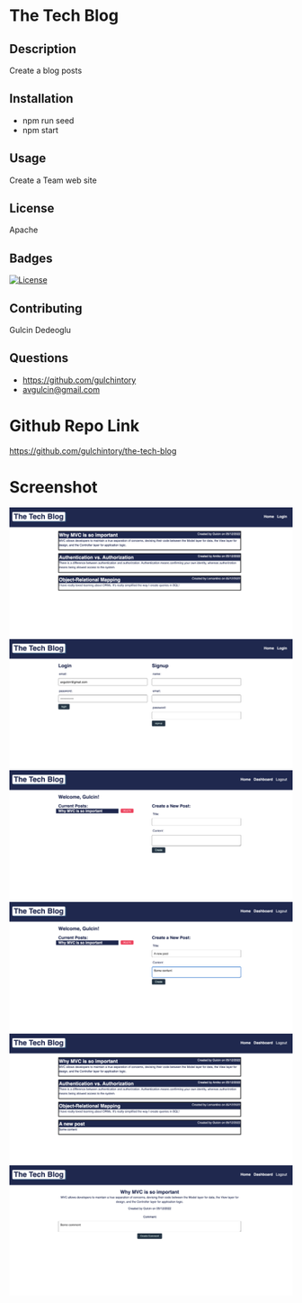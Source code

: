 # The Tech Blog

## Description
Create a blog posts
## Installation
* npm run seed
* npm start

## Usage
Create a Team web site
## License
Apache
## Badges
[![License](https://img.shields.io/badge/License-Apache_2.0-blue.svg)](https://opensource.org/licenses/Apache-2.0)
## Contributing
Gulcin Dedeoglu

## Questions
* https://github.com/gulchintory
* avgulcin@gmail.com


# Github Repo Link
https://github.com/gulchintory/the-tech-blog

# Screenshot
![screenshot1](./assets/screenshots/SS1.png)
![screenshot1](./assets/screenshots/SS2.png)
![screenshot1](./assets/screenshots/SS3.png)
![screenshot1](./assets/screenshots/SS4.png)
![screenshot1](./assets/screenshots/SS5.png)
![screenshot1](./assets/screenshots/SS6.png)
